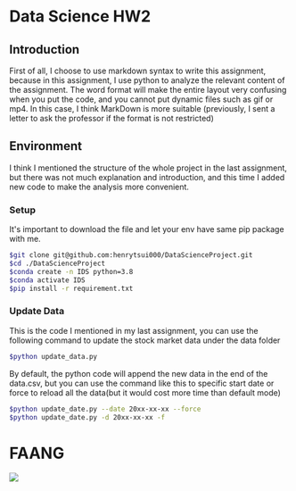 Data Science HW2
===

## Introduction
First of all, I choose to use markdown syntax to write this assignment, because in this assignment, I use python to analyze the relevant content of the assignment. The word format will make the entire layout very confusing when you put the code, and you cannot put dynamic files such as gif or mp4. In this case, I think MarkDown is more suitable (previously, I sent a letter to ask the professor if the format is not restricted)

## Environment
I think I mentioned the structure of the whole project in the last assignment, but there was not much explanation and introduction, and this time I added new code to make the analysis more convenient.

### Setup

It's important to download the file and let your env have same pip package with me.
```bash
$git clone git@github.com:henrytsui000/DataScienceProject.git
$cd ./DataScienceProject
$conda create -n IDS python=3.8
$conda activate IDS
$pip install -r requirement.txt
```

### Update Data
This is the code I mentioned in my last assignment, you can use the following command to update the stock market data under the data folder
```bash
$python update_data.py
````
By default, the python code will append the new data in the end of the data.csv, but you can use the command like this to specific start date or force to reload all the data(but it would cost more time than default mode)

```bash
$python update_date.py --date 20xx-xx-xx --force
$python update_date.py -d 20xx-xx-xx -f
```

# FAANG
![](https://i.imgur.com/wjYecB1.gif)
